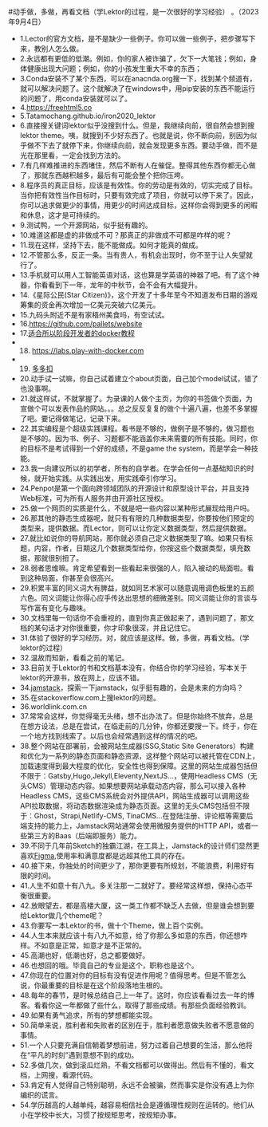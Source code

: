 #动手做，多做，再看文档（学Lektor的过程，是一次很好的学习经验） 。（2023年9月4日） 

- 1.Lector的官方文档，是不是缺少一些例子。你可以做一些例子，把步骤写下来，教别人怎么做。
- 2.永远都有更低的低潮。例如，你的家人被诈骗了，欠下一大笔钱；例如，身体健康出现大问题；例如，你的小孩发生重大不幸的东西；
- 3.Conda安装不了某个东西，可以在anacnda.org搜一下，找到某个频道有，就可以解决问题了。这个就解决了在windows中，用pip安装的东西不能运行的问题了，用conda安装就可以了。
- 4.https://freehtml5.co
- 5.Tatamochang.github.io/iron2020_lektor
- 6.直接搜关键词lektor似乎没搜到什么。但是，我继续向前，很自然会想到搜lektor theme。咦，就搜到不少好东西了。也就是说，你不断向前，别因为似乎做不下去了就停下来，你继续向前，就会发现更多东西。要动手做，而不是光在那里看，一定会找到方法的。
- 7.有几样难推进的东西堵住，然后不断有人在催促。整得其他东西你都无心做了，那就东西越积越多，最后有可能会整个把你压垮。
- 8.程序员的真正目标，应该是有效性。你的劳动是有效的，切实完成了目标。当你把有效性当作目标时，只要有效完成了项目，你就可以停下来了。因此，你可以追求做更少的事情，用更少的时间达成目标，这样你会得到更多的闲暇和休息，这才是可持续的。
- 9.测试鸭，一个开源网站，似乎挺有趣的。
- 10.难道这都是虚的非做成不可？那真正的非做成不可都是咋样的呢？
- 11.现在这样，坚持下去，能不能做成。如何才能真的做成。
- 12.不管那么多，反正一条。当有贵人，有机会出现时，你不至于让人失望就行了。
- 13.手机就可以用人工智能英语对话，这也算是学英语的神器了吧。有了这个神器，你看看到下一年，龙年的中秋节，会不会有大幅提升。
- 14.《星际公民(Star Citizen)》，这个开发了十多年至今不知道发布日期的游戏筹集的资金再次增加一亿美元突破六亿美元。
- 15.九码头附近不是有家梧州美食吗，有空试试。
- 16.https://github.com/pallets/website 
- 17.[适合所以阶段开发者的docker教程](https://github.com/collabnix/dockerlabs)
- 18. https://labs.play-with-docker.com
- 19. [多多扣](https://doudoukou.com)
- 20.动手试一试嘛，你自己试着建立个about页面，自己加个model试试，错了也没事啊。
- 21.就这样试，不就掌握了。为录课的人做个主页，为你的书签做个页面，为宣做个可以发表作品的网站。。。总之反反复复的做个十遍八遍，也差不多掌握了吧。要记得做笔记，记录下来。
- 22.其实编程是个超级实践课程。看书是不够的，做例子是不够的，做习题也是不够的。因为书、例子、习题都不能涵盖你未来需要的所有技能。同时，你的目标不是考试得到一个好的成绩，不是game the system，而是学会一种技能。
- 23.我一向建议所以的初学者，所有的自学者。在学会任何一点基础知识的时候，就开始实践。从实践出发，用实践牵引你学习。
- 24.Penpot是第一个面向跨领域团队的开源设计和原型设计平台，并且支持Web标准，可为所有人服务并由开源社区授权。
- 25.做一个网页的实质是什么，不就是吧一些内容以某种形式展现给用户吗。
- 26.那其他的静态生成器呢，就只有有限的几种数据类型，你要按他们预定的类型来，提供数据。而Lector，则可以让你定义数据类型，然后提供数据。
- 27.就比如说你的导航网站，那你就必须自己定义数据类型了嘛。如果只有标题，内容，作者，日期这几个数据类型给你，你按这些个数据类型，填充数据，那就很别扭了。
- 28.弱者思维嘛。肯定希望看到一些看起来很强的人，陷入被动的局面啦。看到这种局面，你甚至会很高兴。
- 29.积累丰富的同义词大有脾益，就如同艺术家可以随意调用调色板里的五颜六色。同义词能让你得心应手传达出思想的细微差别。同义词能让你的言谈与写作富有变化与趣味。
- 30.文档里每一句话你不会重视的，直到你真正做起来了，遇到问题了，那文档的某句话才对你很重要，你才印象很深，并且记住它。
- 31.体验了很好的学习经历。对，就应该是这样。做，多做，再看文档。（学lektor的过程）
- 32.温故而知新，看看之前的笔记。
- 33.目前关于Lektor的书和文档基本没有，你结合你的学习经验，写本关于lektor的开源书，放在网上，应该不错。
- 34.[jamstack](jamstack.org)，探索一下jamstack，似乎挺有趣的，会是未来的方向吗？
- 35.在stackoverflow.com上搜lektor的问题。
- 36.worldlink.com.cn
- 37.常常会这样，你觉得毫无头绪，想不出办法了。但是你始终不放弃，总是在想方设法，总是在尝试，在临走前的几分钟，你都还要搜一下。终于，你在一个地方找到线索了。以后也会经常遇到这样的情况的吧。
- 38.整个网站在部署前，会被网站生成器(SSG,Static Site Generators）构建和优化为一系列的静态页面和静态资源，这样整个网站可以被托管在CDN上，加载速度得到最大程度的优化，安全性也得到保障。这里的网站生成器包括但不限于：Gatsby,Hugo,Jekyll,Eleventy,NextJS...，使用Headless CMS（无头CMS）管理动态内容。如果想要网站承载动态内容，那么可以接入各种Headless CMS，这些CMS系统会对外提供API，网站生成器可以调用这些API拉取数据，将动态数据渲染成为静态页面。这里的无头CMS包括但不限于：Ghost，Strapi,Netlify-CMS, TinaCMS...在登陆注册、评论框等需要后端支持的能力上，Jamstack网站通常会使用微服务提供的HTTP API，或者一些第三方的Baas（后端即服务）能力。
- 39.不同于几年前Sketch的独霸江湖，在工具上，Jamstack的设计师们显然更喜欢[Figma](figma.com),使用率和满意度都是远超其他工具的存在。
- 40.接下来，你独处的时间更少了，那你更要有所规划，不能浪费，利用好有限的时间。
- 41.人生不如意十有八九。多关注那一二就好了。要经常这样想，保持心态平衡很重要。
- 42.放眼望去，都是高楼大厦，这一类工作都不缺乏人去做，但是谁会想到要给Lektor做几个theme呢？
- 43.你要写一本Lektor的书，做十个Theme，做上百个实例。
- 44.人生本来就应该十有八九不如意，给了你那么多如意的东西，你还想咋样。不如意是正常，如意才是不正常的。
- 45.高潮也好，低潮也好，总之都要做好。
- 46.也想回的哦。毕竟自己的专业是这个，职称也是这个。
- 47.你现在的位置对你的目标有没有促进作用呢？值得思考。但是不管怎么说，你最重要的目标是在这个阶段落地生根的。
- 48.每年的春节，是时候总结自己上一年了。这时，你应该看看过去一年的博客。看看你这一年都做了些什么，取得了那些成绩。有那些负面经验教训。
- 49.如果有勇气追求，所有的梦想都能实现。
- 50.简单来说，胜利者和失败者的区别在于，胜利者愿意做失败者不愿意做的事情。
- 51.一个人只要充满自信朝着梦想前进，努力过着自己想要的生活，那么他将在“平凡的时刻”遇到意想不到的成功。
- 52.多做几次，做到滚瓜烂熟，不看文档都可以做得出。然后有不懂的，看文档，上网搜，看源代码。
- 53.肯定有人觉得自己特别聪明，永远不会被骗，然而事实是你没有遇上为你编织的谎言。
- 54.学历越高的人越单纯，越容易相信社会是遵循理性规则在运转的。他们从小在学校中长大，习惯了按规矩思考，按规矩办事。


